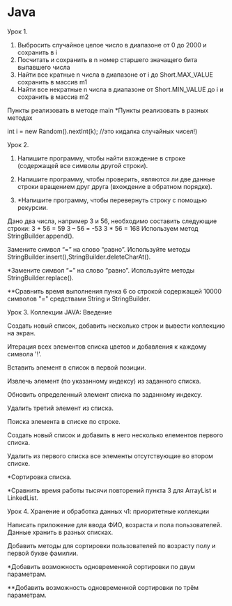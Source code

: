 # Java
Урок 1.
1. Выбросить случайное целое число в диапазоне от 0 до 2000 и сохранить в i
2. Посчитать и сохранить в n номер старшего значащего бита выпавшего числа
3. Найти все кратные n числа в диапазоне от i до Short.MAX_VALUE сохранить в массив m1
4. Найти все некратные n числа в диапазоне от Short.MIN_VALUE до i и сохранить в массив m2

Пункты реализовать в методе main
*Пункты реализовать в разных методах

int i = new Random().nextInt(k); //это кидалка случайных чисел!)


Урок 2.

1. Напишите программу, чтобы найти вхождение в строке (содержащей все символы другой строки).

2. Напишите программу, чтобы проверить, являются ли две данные строки вращением друг друга (вхождение в обратном порядке).

3. *Напишите программу, чтобы перевернуть строку с помощью рекурсии.

Дано два числа, например 3 и 56, необходимо составить следующие строки: 3 + 56 = 59 3 – 56 = -53 3 * 56 = 168 Используем метод StringBuilder.append().

Замените символ “=” на слово “равно”. Используйте методы StringBuilder.insert(),StringBuilder.deleteCharAt().

*Замените символ “=” на слово “равно”. Используйте методы StringBuilder.replace().

**Сравнить время выполнения пунка 6 со строкой содержащей 10000 символов "=" средствами String и StringBuilder.


Урок 3. Коллекции JAVA: Введение

  Создать новый список, добавить несколько строк и вывести коллекцию на экран.

  Итерация всех элементов списка цветов и добавления к каждому символа '!'.

  Вставить элемент в список в первой позиции.

  Извлечь элемент (по указанному индексу) из заданного списка.

  Обновить определенный элемент списка по заданному индексу.

  Удалить третий элемент из списка.

  Поиска элемента в списке по строке.

  Создать новый список и добавить в него несколько елементов первого списка.

  Удалить из первого списка все элементы отсутствующие во втором списке.

  *Сортировка списка.

  *Сравнить время работы тысячи повторений пункта 3 для ArrayList и LinkedList.
  
  Урок 4. Хранение и обработка данных ч1: приоритетные коллекции
  
Написать приложение для ввода ФИО, возраста и пола пользователей. Данные хранить в разных списках.

Добавить методы для сортировки пользователей по возрасту полу и первой букве фамилии.

*Добавить возможность одновременной сортировки по двум параметрам.

**Добавить возможность одновременной сортировки по трём параметрам.

